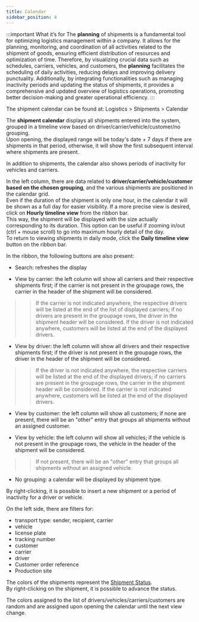 ```yaml
---
title: Calendar
sidebar_position: 4
---
```


:::important What it’s for
The **planning** of shipments is a fundamental tool for optimizing logistics management within a company. It allows for the planning, monitoring, and coordination of all activities related to the shipment of goods, ensuring efficient distribution of resources and optimization of time. Therefore, by visualizing crucial data such as schedules, carriers, vehicles, and customers, the **planning** facilitates the scheduling of daily activities, reducing delays and improving delivery punctuality. Additionally, by integrating functionalities such as managing inactivity periods and updating the status of shipments, it provides a comprehensive and updated overview of logistics operations, promoting better decision-making and greater operational efficiency.
:::

The shipment calendar can be found at: Logistics > Shipments > Calendar

The **shipment calendar** displays all shipments entered into the system, grouped in a timeline view based on driver/carrier/vehicle/customer/no grouping.              
Upon opening, the displayed range will be today's date + 7 days if there are shipments in that period, otherwise, it will show the first subsequent interval where shipments are present. 

In addition to shipments, the calendar also shows periods of inactivity for vehicles and carriers. 

In the left column, there are data related to **driver/carrier/vehicle/customer based on the chosen grouping**, and the various shipments are positioned in the calendar grid.            
Even if the duration of the shipment is only one hour, in the calendar it will be shown as a full day for easier visibility. If a more precise view is desired, click on **Hourly timeline view** from the ribbon bar.                    
This way, the shipment will be displayed with the size actually corresponding to its duration. This option can be useful if zooming in/out (ctrl + mouse scroll) to go into maximum hourly detail of the day.               
To return to viewing shipments in daily mode, click the **Daily timeline view** button on the ribbon bar.

In the ribbon, the following buttons are also present: 

- Search: refreshes the display

- View by carrier: the left column will show all carriers and their respective shipments first; if the carrier is not present in the groupage rows, the carrier in the header of the shipment will be considered. 
>> If the carrier is not indicated anywhere, the respective drivers will be listed at the end of the list of displayed carriers; if no drivers are present in the groupage rows, the driver in the shipment header will be considered. 
>> If the driver is not indicated anywhere, customers will be listed at the end of the displayed drivers.

- View by driver: the left column will show all drivers and their respective shipments first; if the driver is not present in the groupage rows, the driver in the header of the shipment will be considered. 
>> If the driver is not indicated anywhere, the respective carriers will be listed at the end of the displayed drivers; if no carriers are present in the groupage rows, the carrier in the shipment header will be considered. 
>> If the carrier is not indicated anywhere, customers will be listed at the end of the displayed drivers.

- View by customer: the left column will show all customers; if none are present, there will be an "other" entry that groups all shipments without an assigned customer. 

- View by vehicle: the left column will show all vehicles; if the vehicle is not present in the groupage rows, the vehicle in the header of the shipment will be considered. 
>> If not present, there will be an "other" entry that groups all shipments without an assigned vehicle. 

- No grouping: a calendar will be displayed by shipment type.

By right-clicking, it is possible to insert a new shipment or a period of inactivity for a driver or vehicle. 

On the left side, there are filters for: 
- transport type: sender, recipient, carrier
- vehicle
- license plate
- tracking number
- customer
- carrier
- driver
- Customer order reference 
- Production site 

The colors of the shipments represent the [Shipment Status](/docs/configurations/tables/logistics/shipping-states).       
By right-clicking on the shipment, it is possible to advance the status. 

The colors assigned to the list of drivers/vehicles/carriers/customers are random and are assigned upon opening the calendar until the next view change.